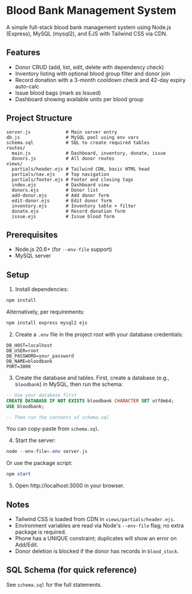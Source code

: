 # Blood Bank Management System

A simple full-stack blood bank management system using Node.js (Express), MySQL (mysql2), and EJS with Tailwind CSS via CDN.

## Features
- Donor CRUD (add, list, edit, delete with dependency check)
- Inventory listing with optional blood group filter and donor join
- Record donation with a 3-month cooldown check and 42-day expiry auto-calc
- Issue blood bags (mark as Issued)
- Dashboard showing available units per blood group

## Project Structure
```
server.js             # Main server entry
db.js                 # MySQL pool using env vars
schema.sql            # SQL to create required tables
routes/
  main.js             # Dashboard, inventory, donate, issue
  donors.js           # All donor routes
views/
  partials/header.ejs # Tailwind CDN, basic HTML head
  partials/nav.ejs    # Top navigation
  partials/footer.ejs # Footer and closing tags
  index.ejs           # Dashboard view
  donors.ejs          # Donor list
  add-donor.ejs       # Add donor form
  edit-donor.ejs      # Edit donor form
  inventory.ejs       # Inventory table + filter
  donate.ejs          # Record donation form
  issue.ejs           # Issue blood form
```

## Prerequisites
- Node.js 20.6+ (for `--env-file` support)
- MySQL server

## Setup
1. Install dependencies:

```powershell
npm install
```

Alternatively, per requirements:

```powershell
npm install express mysql2 ejs
```

2. Create a `.env` file in the project root with your database credentials:

```
DB_HOST=localhost
DB_USER=root
DB_PASSWORD=your_password
DB_NAME=bloodbank
PORT=3000
```

3. Create the database and tables. First, create a database (e.g., `bloodbank`) in MySQL, then run the schema:

```sql
-- Use your database first
CREATE DATABASE IF NOT EXISTS bloodbank CHARACTER SET utf8mb4;
USE bloodbank;

-- Then run the contents of schema.sql
```

You can copy-paste from `schema.sql`.

4. Start the server:

```powershell
node --env-file=.env server.js
```

Or use the package script:

```powershell
npm start
```

5. Open http://localhost:3000 in your browser.

## Notes
- Tailwind CSS is loaded from CDN in `views/partials/header.ejs`.
- Environment variables are read via Node's `--env-file` flag; no extra package is required.
- Phone has a UNIQUE constraint; duplicates will show an error on Add/Edit.
- Donor deletion is blocked if the donor has records in `blood_stock`.

## SQL Schema (for quick reference)
See `schema.sql` for the full statements.
